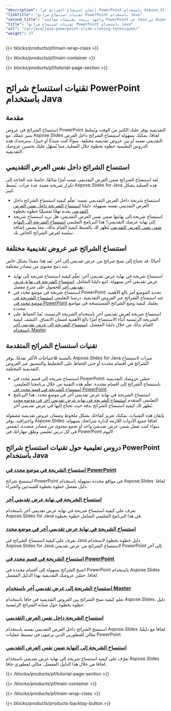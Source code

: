 ```yaml
---
"description": "إتقان استنساخ الشرائح في PowerPoint باستخدام Aspose.Slides لجافا. تعلم كيفية استنساخ الشرائح داخل العرض التقديمي نفسه أو عبر عروض تقديمية متعددة بسلاسة."
"linktitle": "تقنيات استنساخ شرائح PowerPoint باستخدام Java"
"second_title": "واجهة برمجة تطبيقات معالجة PowerPoint في Java من Aspose.Slides"
"title": "تقنيات استنساخ شرائح PowerPoint باستخدام Java"
"url": "/ar/java/java-powerpoint-slide-cloning-techniques/"
"weight": 27
---
```


{{< blocks/products/pf/main-wrap-class >}}

{{< blocks/products/pf/main-container >}}

{{< blocks/products/pf/tutorial-page-section >}}

# تقنيات استنساخ شرائح PowerPoint باستخدام Java

##  مقدمة

استنساخ الشرائح في عروض PowerPoint التقديمية يوفر عليك الكثير من الوقت ويُبسّط سير عملك. مع Aspose.Slides لجافا، يمكنك بسهولة استنساخ الشرائح داخل العرض التقديمي نفسه أو بين عروض تقديمية مختلفة. سواءً كنت مبتدئًا أو خبيرًا، سترشدك هذه الدروس التعليمية خطوة بخطوة خلال العملية، مما يُسهّل عليك تحسين عروضك التقديمية.

## استنساخ الشرائح داخل نفس العرض التقديمي

يُعد استنساخ الشرائح ضمن العرض التقديمي نفسه أمرًا شائعًا، خاصةً عند الحاجة إلى تكرار شريحة معينة عدة مرات. يُبسط Aspose.Slides for Java هذه العملية بشكل كبير.

- استنساخ شريحة داخل العرض التقديمي نفسه: تعلّم كيفية استنساخ الشرائح داخل العرض التقديمي نفسه بسهولة. دليلنا [استنساخ الشريحة داخل نفس العرض التقديمي](./clone-slide-within-same-presentation-powerpoint/) يقدم نهجًا تفصيليًا خطوة بخطوة.
- استنساخ شريحة إلى نهايتها ضمن نفس العرض التقديمي: هل تريد استنساخ شريحة إلى نهاية عرضك التقديمي؟ هذا البرنامج التعليمي [استنساخ الشريحة إلى النهاية ضمن نفس العرض التقديمي](./clone-slide-end-within-same-presentation-powerpoint/) يُظهر لك بالضبط كيفية القيام بذلك، مما يضمن إضافة سلسة لعرض الشرائح الخاص بك.

## استنساخ الشرائح عبر عروض تقديمية مختلفة

أحيانًا، قد تحتاج إلى نسخ شرائح من عرض تقديمي إلى آخر. يُعد هذا مفيدًا بشكل خاص عند دمج محتوى من مصادر مختلفة.

- استنساخ شريحة في نهاية عرض تقديمي آخر: تعلّم كيفية استنساخ شريحة إلى نهاية عرض تقديمي آخر بسهولة. اتبع دليلنا الشامل. [استنساخ الشريحة في نهاية عرض تقديمي آخر](./clone-slide-end-another-presentation-powerpoint/) للحصول على شرح مفصل.
- استنساخ شريحة في موضع محدد في PowerPoint: تحديد الموضع أمر بالغ الأهمية عند استنساخ الشرائح عبر العروض التقديمية. درسنا التعليمي [استنساخ الشريحة في موضع محدد في PowerPoint](./clone-slide-specified-position-powerpoint/) يعلمك كيفية وضع الشرائح المستنسخة في مواضع محددة.
- استنساخ شريحة لعرض تقديمي آخر باستخدام الشريحة الرئيسية: يُعدّ الحفاظ على الشريحة الرئيسية أثناء الاستنساخ أمرًا بالغ الأهمية لضمان الاتساق. اكتشف كيفية القيام بذلك من خلال دليلنا المفصل. [استنساخ الشريحة إلى عرض تقديمي آخر باستخدام Master](./clone-slide-another-presentation-master-powerpoint/).

## تقنيات استنساخ الشرائح المتقدمة

بالنسبة للاحتياجات الأكثر تقدمًا، يوفر Aspose.Slides for Java ميزات لاستنساخ الشرائح في أقسام محددة أو حتى الحفاظ على التخطيط والتنسيق عبر العروض التقديمية المختلفة.

- استنساخ شريحة إلى قسم محدد في PowerPoint: حسّن عروضك التقديمية باستنساخ الشرائح إلى أقسام محددة. تعلّم هذه التقنية من خلال برنامجنا التعليمي. [استنساخ الشريحة في قسم محدد في PowerPoint](./clone-slide-specified-section-powerpoint/).
- استنساخ الشريحة في نهاية عرض تقديمي آخر في موضع محدد: هذا البرنامج التعليمي المتقدم [استنساخ الشريحة في نهاية عرض تقديمي آخر في موضع محدد](./clone-slide-end-another-specific-position-powerpoint/) يُظهر لك كيفية استنساخ الشرائح بدقة حيث تحتاج إليها في عرض تقديمي آخر.

بإتقان هذه التقنيات، يمكنك تعزيز كفاءتك بشكل ملحوظ وضمان عروض تقديمية مصقولة واحترافية. يوفر Aspose.Slides لجافا جميع الأدوات اللازمة لإدارة شرائحك بسهولة، سواء كنت تعمل ضمن عرض تقديمي واحد أو تجمع محتوى من مصادر متعددة. انغمس في كل درس تعليمي وطوّر مهاراتك في PowerPoint اليوم!
## دروس تعليمية حول تقنيات استنساخ شرائح PowerPoint باستخدام Java
### [استنساخ الشريحة في موضع محدد في PowerPoint](./clone-slide-specified-position-powerpoint/)
استنسخ شرائح PowerPoint في مواقع محددة بسهولة باستخدام Aspose.Slides لجافا. دليل مفصل خطوة بخطوة للمبتدئين والخبراء.
### [استنساخ الشريحة في نهاية عرض تقديمي آخر](./clone-slide-end-another-presentation-powerpoint/)
تعرف على كيفية استنساخ شريحة في نهاية عرض تقديمي آخر باستخدام Aspose.Slides for Java في هذا البرنامج التعليمي الشامل خطوة بخطوة.
### [استنساخ الشريحة في نهاية عرض تقديمي آخر في موضع محدد](./clone-slide-end-another-specific-position-powerpoint/)
تعرف على كيفية استنساخ الشرائح في Java دليل خطوة بخطوة لاستخدام Aspose.Slides for Java لاستنساخ الشرائح من عرض تقديمي PowerPoint إلى آخر.
### [استنساخ الشريحة في قسم محدد في PowerPoint](./clone-slide-specified-section-powerpoint/)
انسخ الشرائح بسهولة إلى أقسام محددة في PowerPoint باستخدام Aspose.Slides لجافا. حسّن عروضك التقديمية بهذا الدليل المفصل.
### [استنساخ الشريحة إلى عرض تقديمي آخر باستخدام Master](./clone-slide-another-presentation-master-powerpoint/)
تعلم كيفية نسخ الشرائح بين العروض التقديمية في جافا باستخدام Aspose.Slides. دليل خطوة بخطوة حول صيانة الشرائح الرئيسية.
### [استنساخ الشريحة داخل نفس العرض التقديمي](./clone-slide-within-same-presentation-powerpoint/)
استنسخ الشرائح داخل العرض التقديمي نفسه باستخدام Aspose.Slides لجافا مع دليلنا. مثالي للمطورين الذين يرغبون في تبسيط عمليات PowerPoint.
### [استنساخ الشريحة إلى النهاية ضمن نفس العرض التقديمي](./clone-slide-end-within-same-presentation-powerpoint/)
تعرّف على كيفية استنساخ شريحة إلى نهاية عرض تقديمي باستخدام Aspose.Slides لجافا من خلال هذا الدليل المفصل. مثالي لمطوري جافا.

{{< /blocks/products/pf/tutorial-page-section >}}

{{< /blocks/products/pf/main-container >}}

{{< /blocks/products/pf/main-wrap-class >}}

{{< blocks/products/products-backtop-button >}}